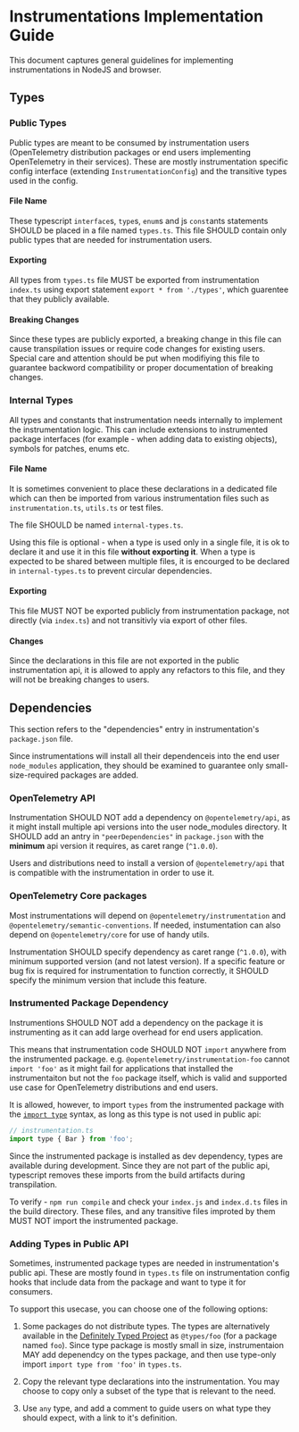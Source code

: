 # Instrumentations Implementation Guide

This document captures general guidelines for implementing instrumentations in NodeJS and browser.

## Types

### Public Types

Public types are meant to be consumed by instrumentation users (OpenTelemetry distribution packages or end users implementing OpenTelemetry in their services). These are mostly instrumentation specific config interface (extending `InstrumentationConfig`) and the transitive types used in the config.

#### File Name

These typescript `interface`s, `type`s, `enum`s and js `const`ants statements SHOULD be placed in a file named `types.ts`. This file SHOULD contain only public types that are needed for instrumentation users.

#### Exporting

All types from `types.ts` file MUST be exported from instrumentation `index.ts` using export statement `export * from './types'`, which guarentee that they publicly available.

#### Breaking Changes

Since these types are publicly exported, a breaking change in this file can cause transpilation issues or require code changes for existing users. Special care and attention should be put when modifiying this file to guarantee backword compatibility or proper documentation of breaking changes.

### Internal Types

All types and constants that instrumentation needs internally to implement the instrumentation logic. This can include extensions to instrumented package interfaces (for example - when adding data to existing objects), symbols for patches, enums etc.

#### File Name

It is sometimes convenient to place these declarations in a dedicated file which can then be imported from various instrumentation files such as `instrumentation.ts`, `utils.ts` or test files.

The file SHOULD be named `internal-types.ts`.

Using this file is optional - when a type is used only in a single file, it is ok to declare it and use it in this file **without exporting it**. When a type is expected to be shared between multiple files, it is encourged to be declared in `internal-types.ts` to prevent circular dependencies.

#### Exporting

This file MUST NOT be exported publicly from instrumentation package, not directly (via `index.ts`) and not transitivly via export of other files.

#### Changes

Since the declarations in this file are not exported in the public instrumentation api, it is allowed to apply any refactors to this file, and they will not be breaking changes to users.

## Dependencies

This section refers to the "dependencies" entry in instrumentation's `package.json` file.

Since instrumentations will install all their dependenceis into the end user `node_modules` application, they should be examined to guarantee only small-size-required packages are added.

### OpenTelemetry API

Instrumentation SHOULD NOT add a dependency on `@opentelemetry/api`, as it might install multiple api versions into the user node_modules directory. It SHOULD add an antry in `"peerDependencies"` in `package.json` with the **minimum** api version it requires, as caret range (`^1.0.0`).

Users and distributions need to install a version of `@opentelemetry/api` that is compatible with the instrumentation in order to use it.

### OpenTelemetry Core packages

Most instrumentations will depend on `@opentelemetry/instrumentation` and `@opentelemetry/semantic-conventions`. If needed, instumentation can also depend on `@opentelemetry/core` for use of handy utils.

Instrumentation SHOULD specify dependency as caret range (`^1.0.0`), with minimum supported version (and not latest version). If a specific feature or bug fix is required for instrumentation to function correctly, it SHOULD specify the minimum version that include this feature.

### Instrumented Package Dependency

Instrumentions SHOULD NOT add a dependency on the package it is instrumenting as it can add large overhead for end users application.

This means that instrumentation code SHOULD NOT `import` anywhere from the instrumented package. e.g. `@opentelemetry/instrumentation-foo` cannot `import 'foo'` as it might fail for applications that installed the instrumentaiton but not the `foo` package itself, which is valid and supported use case for OpenTelemetry distributions and end users.

It is allowed, however, to import `types`  from the instrumented package with the [`import type`](https://www.typescriptlang.org/docs/handbook/release-notes/typescript-3-8.html#type-only-imports-and-export) syntax, as long as this type is not used in public api:

```js
// instrumentation.ts
import type { Bar } from 'foo';
```

Since the instrumented package is installed as dev dependency, types are available during development. Since they are not part of the public api, typescript removes these imports from the build artifacts during transpilation. 

To verify - `npm run compile` and check your `index.js` and `index.d.ts` files in the build directory. These files, and any transitive files improted by them MUST NOT import the instrumented package.

### Adding Types in Public API

Sometimes, instrumented package types are needed in instrumentation's public api. These are mostly found in `types.ts` file on instrumentation config hooks that include data from the package and want to type it for consumers.

To support this usecase, you can choose one of the following options:

1. Some packages do not distribute types. The types are alternatively available in the [Definitely Typed Project](https://github.com/DefinitelyTyped/DefinitelyTyped) as `@types/foo` (for a package named `foo`). Since type package is mostly small in size, instrumentaion MAY add depenendcy on the types package, and then use type-only import `import type from 'foo'` in `types.ts`.

2. Copy the relevant type declarations into the instrumentation. You may choose to copy only a subset of the type that is relevant to the need.

3. Use `any` type, and add a comment to guide users on what type they should expect, with a link to it's definition.
